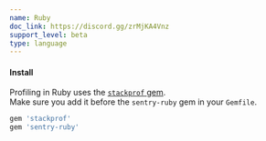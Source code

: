 ```yaml
---
name: Ruby
doc_link: https://discord.gg/zrMjKA4Vnz
support_level: beta
type: language
---
```


#### Install

Profiling in Ruby uses the [`stackprof` gem](https://github.com/tmm1/stackprof).  
Make sure you add it before the `sentry-ruby` gem in your `Gemfile`.

```ruby
gem 'stackprof'
gem 'sentry-ruby'
```
